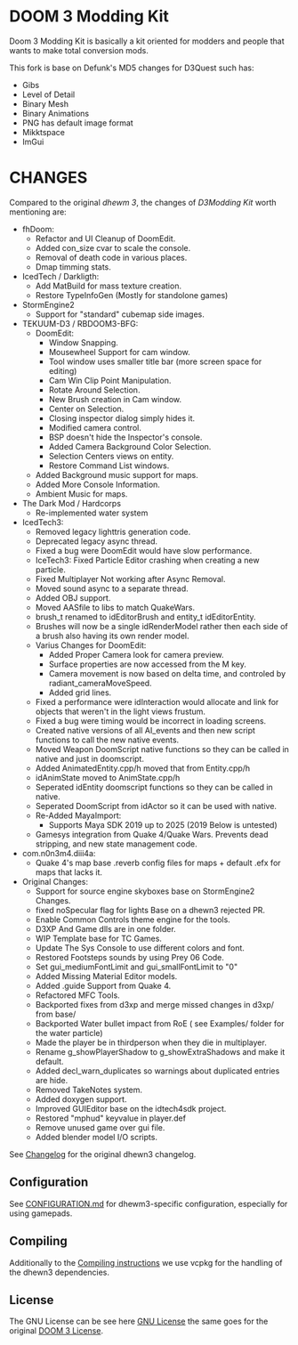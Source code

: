 # DOOM 3 Modding Kit

Doom 3 Modding Kit is basically a kit oriented for modders and people that wants to make total conversion mods.

This fork is base on Defunk's MD5 changes for D3Quest such has:

- Gibs
- Level of Detail
- Binary Mesh
- Binary Animations
- PNG has default image format
- Mikktspace
- ImGui

# CHANGES

Compared to the original _dhewm 3_, the changes of _D3Modding Kit_ worth mentioning are:

- fhDoom:
  - Refactor and UI Cleanup of DoomEdit.
  - Added con_size cvar to scale the console.
  - Removal of death code in various places.
  - Dmap timming stats.
- IcedTech / Darkligth:
  - Add MatBuild for mass texture creation.
  - Restore TypeInfoGen (Mostly for standolone games)
- StormEngine2
  - Support for "standard" cubemap side images.
- TEKUUM-D3 / RBDOOM3-BFG:
  - DoomEdit:
    - Window Snapping.
    - Mousewheel Support for cam window.
    - Tool window uses smaller title bar (more screen space for editing)
    - Cam Win Clip Point Manipulation.
    - Rotate Around Selection.
    - New Brush creation in Cam window.
    - Center on Selection.
    - Closing inspector dialog simply hides it.
    - Modified camera control.
    - BSP doesn't hide the Inspector's console.
    - Added Camera Background Color Selection.
    - Selection Centers views on entity.
    - Restore Command List windows.
  - Added Background music support for maps.
  - Added More Console Information.
  - Ambient Music for maps.
- The Dark Mod / Hardcorps
  - Re-implemented water system
- IcedTech3:
  - Removed legacy lighttris generation code.
  - Deprecated legacy async thread.
  - Fixed a bug were DoomEdit would have slow performance.
  - IceTech3: Fixed Particle Editor crashing when creating a new particle.
  - Fixed Multiplayer Not working after Async Removal.
  - Moved sound async to a separate thread.
  - Added OBJ support.
  - Moved AASfile to libs to match QuakeWars.
  - brush_t renamed to idEditorBrush and entity_t idEditorEntity.
  - Brushes will now be a single idRenderModel rather then each side of a brush also having its own render model.
  - Varius Changes for DoomEdit:
    * Added Proper Camera look for camera preview.
    * Surface properties are now accessed from the M key.
    * Camera movement is now based on delta time, and controled by radiant_cameraMoveSpeed.
    * Added grid lines.
  - Fixed a performance were idInteraction would allocate and link for objects that weren't in the light views frustum.
  - Fixed a bug were timing would be incorrect in loading screens.
  - Created native versions of all AI_events and then new script functions to call the new native events.
  - Moved Weapon DoomScript native functions so they can be called in native and just in doomscript.
  - Added AnimatedEntity.cpp/h moved that from Entity.cpp/h
  - idAnimState moved to AnimState.cpp/h
  - Seperated idEntity doomscript functions so they can be called in native.
  - Seperated DoomScript from idActor so it can be used with native.
  - Re-Added MayaImport:
    * Supports Maya SDK 2019 up to 2025 (2019 Below is untested)
  - Gamesys integration from Quake 4/Quake Wars. Prevents dead stripping, and new state management code.
- com.n0n3m4.diii4a:
  - Quake 4's map base .reverb config files for maps + default .efx for maps that lacks it.
- Original Changes:
  - Support for source engine skyboxes base on StormEngine2 Changes.
  - fixed noSpecular flag for lights Base on a dhewn3 rejected PR.
  - Enable Common Controls theme engine for the tools.
  - D3XP And Game dlls are in one folder.
  - WIP Template base for TC Games.
  - Update The Sys Console to use different colors and font.
  - Restored Footsteps sounds by using Prey 06 Code.
  - Set gui_mediumFontLimit and gui_smallFontLimit to "0"
  - Added Missing Material Editor models.
  - Added .guide Support from Quake 4.
  - Refactored MFC Tools.
  - Backported fixes from d3xp and merge missed changes in d3xp/ from base/
  - Backported Water bullet impact from RoE ( see Examples/ folder for the water particle)
  - Made the player be in thirdperson when they die in multiplayer.
  - Rename g_showPlayerShadow to g_showExtraShadows and make it default.
  - Added decl_warn_duplicates so warnings about duplicated entries are hide.
  - Removed TakeNotes system.
  - Added doxygen support.
  - Improved GUIEditor base on the idtech4sdk project.
  - Restored "mphud" keyvalue in player.def
  - Remove unused game over gui file.
  - Added blender model I/O scripts.

See [Changelog](./CHANGELOG.md) for the original dhewn3 changelog.

## Configuration

See [CONFIGURATION.md](./CONFIGURATION.md) for dhewm3-specific configuration, especially for using gamepads.

## Compiling

Additionally to the [Compiling instructions](./COMPILING.md) we use vcpkg for the handling of the dhewn3 dependencies.

## License

The GNU License can be see here [GNU License](./LICENSE.md) the same goes for the original [DOOM 3 License](./LICENSE_DOOM3.md).